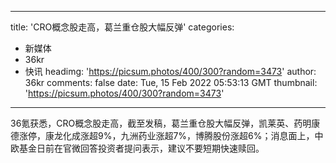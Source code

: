 
---
title: 'CRO概念股走高，葛兰重仓股大幅反弹'
categories: 
 - 新媒体
 - 36kr
 - 快讯
headimg: 'https://picsum.photos/400/300?random=3473'
author: 36kr
comments: false
date: Tue, 15 Feb 2022 05:53:13 GMT
thumbnail: 'https://picsum.photos/400/300?random=3473'
---

<div>   
36氪获悉，CRO概念股走高，截至发稿，葛兰重仓股大幅反弹，凯莱英、药明康德涨停，康龙化成涨超9%，九洲药业涨超7%，博腾股份涨超6%；消息面上，中欧基金日前在官微回答投资者提问表示，建议不要短期快速赎回。  
</div>
            